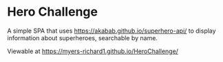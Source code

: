 # Hero Challenge
A simple SPA that uses https://akabab.github.io/superhero-api/ to display information about superheroes, searchable by name.

Viewable at https://myers-richard1.github.io/HeroChallenge/
